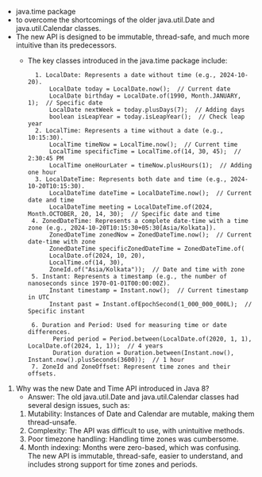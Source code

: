 - java.time package 
- to overcome the shortcomings of the older java.util.Date and java.util.Calendar classes. 
- The new API is designed to be immutable, thread-safe, and much more intuitive than its predecessors.
  - The key classes introduced in the java.time package include:

          1. LocalDate: Represents a date without time (e.g., 2024-10-20).
              LocalDate today = LocalDate.now();  // Current date
              LocalDate birthday = LocalDate.of(1990, Month.JANUARY, 1);  // Specific date
              LocalDate nextWeek = today.plusDays(7);  // Adding days
              boolean isLeapYear = today.isLeapYear();  // Check leap year
          2. LocalTime: Represents a time without a date (e.g., 10:15:30).
              LocalTime timeNow = LocalTime.now();  // Current time
              LocalTime specificTime = LocalTime.of(14, 30, 45);  // 2:30:45 PM
              LocalTime oneHourLater = timeNow.plusHours(1);  // Adding one hour
          3. LocalDateTime: Represents both date and time (e.g., 2024-10-20T10:15:30).
              LocalDateTime dateTime = LocalDateTime.now();  // Current date and time
              LocalDateTime meeting = LocalDateTime.of(2024, Month.OCTOBER, 20, 14, 30);  // Specific date and time
         4. ZonedDateTime: Represents a complete date-time with a time zone (e.g., 2024-10-20T10:15:30+05:30[Asia/Kolkata]).
              ZonedDateTime zonedNow = ZonedDateTime.now();  // Current date-time with zone
              ZonedDateTime specificZonedDateTime = ZonedDateTime.of(
              LocalDate.of(2024, 10, 20),
              LocalTime.of(14, 30),
              ZoneId.of("Asia/Kolkata"));  // Date and time with zone
         5. Instant: Represents a timestamp (e.g., the number of nanoseconds since 1970-01-01T00:00:00Z).
              Instant timestamp = Instant.now();  // Current timestamp in UTC
              Instant past = Instant.ofEpochSecond(1_000_000_000L);  // Specific instant

         6. Duration and Period: Used for measuring time or date differences.
               Period period = Period.between(LocalDate.of(2020, 1, 1), LocalDate.of(2024, 1, 1));  // 4 years
               Duration duration = Duration.between(Instant.now(), Instant.now().plusSeconds(3600));  // 1 hour
         7. ZoneId and ZoneOffset: Represent time zones and their offsets.

1. Why was the new Date and Time API introduced in Java 8?
   - Answer: The old java.util.Date and java.util.Calendar classes had several design issues, such as:
    1. Mutability: Instances of Date and Calendar are mutable, making them thread-unsafe.
    2. Complexity: The API was difficult to use, with unintuitive methods.
    3. Poor timezone handling: Handling time zones was cumbersome.
    4. Month indexing: Months were zero-based, which was confusing. The new API is immutable, thread-safe, easier to understand, and includes strong support for time zones and periods.